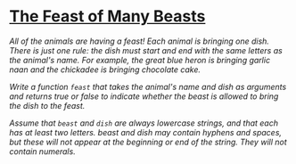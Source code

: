 #     [The Feast of Many Beasts](https://www.codewars.com/kata/the-feast-of-many-beasts)

*All of the animals are having a feast! Each animal is bringing one dish. There is just one rule: the dish must start and end with the same letters as the animal's name. For example, the great blue heron is bringing garlic naan and the chickadee is bringing chocolate cake.*

*Write a function ```feast``` that takes the animal's name and dish as arguments and returns true or false to indicate whether the beast is allowed to bring the dish to the feast.*

*Assume that ```beast``` and ```dish``` are always lowercase strings, and that each has at least two letters. beast and dish may contain hyphens and spaces, but these will not appear at the beginning or end of the string. They will not contain numerals.*